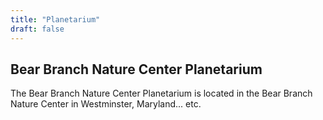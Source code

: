 ```yaml
---
title: "Planetarium"
draft: false
---
```


## Bear Branch Nature Center Planetarium

The Bear Branch Nature Center Planetarium is located in the Bear Branch Nature Center in Westminster, Maryland... etc.

